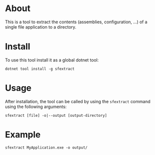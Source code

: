 # About
This is a tool to extract the contents (assemblies, configuration, ...) of a single file application to a directory.

# Install
To use this tool install it as a global dotnet tool:
```
dotnet tool install -g sfextract
```

# Usage
After installation, the tool can be called by using the `sfextract` command using the following arguments:
```
sfextract [file] -o|--output [output-directory]
```

# Example
```
sfextract MyApplication.exe -o output/
```